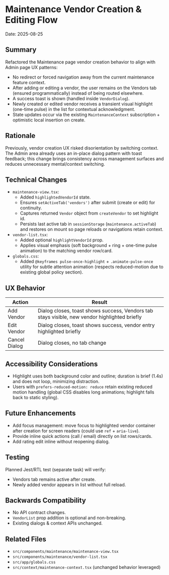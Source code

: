 # Maintenance Vendor Creation & Editing Flow

Date: 2025-08-25

## Summary

Refactored the Maintenance page vendor creation behavior to align with Admin page UX patterns:

- No redirect or forced navigation away from the current maintenance feature context.
- After adding or editing a vendor, the user remains on the Vendors tab (ensured programmatically) instead of being routed elsewhere.
- A success toast is shown (handled inside `VendorDialog`).
- Newly created or edited vendor receives a transient visual highlight (one-time pulse) in the list for contextual acknowledgment.
- State updates occur via the existing `MaintenanceContext` subscription + optimistic local insertion on create.

## Rationale

Previously, vendor creation UX risked disorientation by switching context. The Admin area already uses an in-place dialog pattern with toast feedback; this change brings consistency across management surfaces and reduces unnecessary mental/context switching.

## Technical Changes

- `maintenance-view.tsx`:
  - Added `highlightedVendorId` state.
  - Ensures `setActiveTab('vendors')` after submit (create or edit) for continuity.
  - Captures returned `Vendor` object from `createVendor` to set highlight id.
  - Persists last active tab in `sessionStorage` (`maintenance.activeTab`) and restores on mount so page reloads or navigations retain context.
- `vendor-list.tsx`:
  - Added optional `highlightVendorId` prop.
  - Applies visual emphasis (soft background + ring + one-time pulse animation) to the matching vendor row/card.
- `globals.css`:
  - Added `@keyframes pulse-once-highlight` + `.animate-pulse-once` utility for subtle attention animation (respects reduced-motion due to existing global policy section).

## UX Behavior

| Action        | Result                                                                                        |
| ------------- | --------------------------------------------------------------------------------------------- |
| Add Vendor    | Dialog closes, toast shows success, Vendors tab stays visible, new vendor highlighted briefly |
| Edit Vendor   | Dialog closes, toast shows success, vendor entry highlighted briefly                          |
| Cancel Dialog | Dialog closes, no tab change                                                                  |

## Accessibility Considerations

- Highlight uses both background color and outline; duration is brief (1.4s) and does not loop, minimizing distraction.
- Users with `prefers-reduced-motion: reduce` retain existing reduced motion handling (global CSS disables long animations; highlight falls back to static styling).

## Future Enhancements

- Add focus management: move focus to highlighted vendor container after creation for screen readers (could use `ref` + `aria-live`).
- Provide inline quick actions (call / email) directly on list rows/cards.
- Add rating edit inline without reopening dialog.

## Testing

Planned Jest/RTL test (separate task) will verify:

- Vendors tab remains active after create.
- Newly added vendor appears in list without full reload.

## Backwards Compatibility

- No API contract changes.
- `VendorList` prop addition is optional and non-breaking.
- Existing dialogs & context APIs unchanged.

## Related Files

- `src/components/maintenance/maintenance-view.tsx`
- `src/components/maintenance/vendor-list.tsx`
- `src/app/globals.css`
- `src/context/maintenance-context.tsx` (unchanged behavior leveraged)
